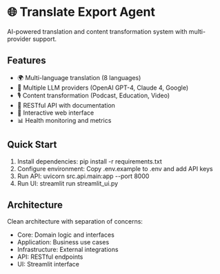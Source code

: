 # 🌐 Translate Export Agent

AI-powered translation and content transformation system with multi-provider support.

## Features
- 🌍 Multi-language translation (8 languages)
- 🤖 Multiple LLM providers (OpenAI GPT-4, Claude 4, Google)
- 🎙️ Content transformation (Podcast, Education, Video)
- 🚀 RESTful API with documentation
- 🎨 Interactive web interface
- 📊 Health monitoring and metrics

## Quick Start
1. Install dependencies: pip install -r requirements.txt
2. Configure environment: Copy .env.example to .env and add API keys
3. Run API: uvicorn src.api.main:app --port 8000
4. Run UI: streamlit run streamlit_ui.py

## Architecture
Clean architecture with separation of concerns:
- Core: Domain logic and interfaces
- Application: Business use cases
- Infrastructure: External integrations
- API: RESTful endpoints
- UI: Streamlit interface
